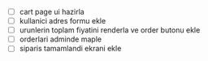 - [ ] cart page ui hazirla
- [ ] kullanici adres formu ekle
- [ ] urunlerin toplam fiyatini renderla ve order butonu ekle
- [ ] orderlari adminde maple
- [ ] siparis tamamlandi ekrani ekle